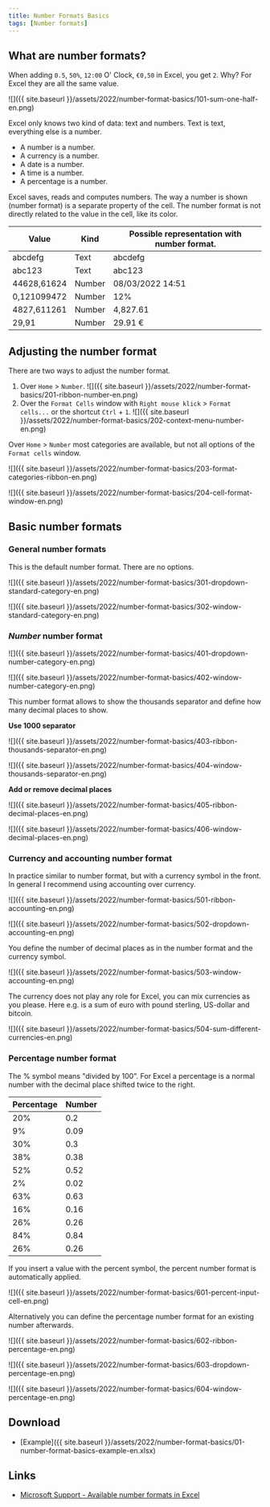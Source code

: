 ```yaml
---
title: Number Formats Basics
tags: [Number formats]
---
```


## What are number formats?

When adding `0.5`, `50%`, `12:00` O' Clock, `€0,50` in Excel, you get `2`.
Why?
For Excel they are all the same value. 

![]({{ site.baseurl }}/assets/2022/number-format-basics/101-sum-one-half-en.png)

Excel only knows two kind of data: text and numbers.
Text is text, everything else is a number.
- A number is a number.
- A currency is a number.
- A date is a number.
- A time is a number.
- A percentage is a number. 

Excel saves, reads and computes numbers.
The way a number is shown (number format) is a separate property of the cell.
The number format is not directly related to the value in the cell, like its color.

| Value | Kind | Possible representation with number format. |
| --- | --- | --- |
| abcdefg | Text | abcdefg |
| abc123 | Text | abc123 |
| 44628,61624 | Number | 08/03/2022 14:51 |
| 0,121099472 | Number | 12% |
| 4827,611261 | Number | 4,827.61 |
| 29,91 | Number | 29.91 € |

## Adjusting the number format

There are two ways to adjust the number format.
1. Over `Home` > `Number`.
![]({{ site.baseurl }}/assets/2022/number-format-basics/201-ribbon-number-en.png)
1. Over the `Format Cells` window with `Right mouse klick` > `Format cells...` or the shortcut `Ctrl` + `1`. 
![]({{ site.baseurl }}/assets/2022/number-format-basics/202-context-menu-number-en.png)

Over `Home` > `Number` most categories are available, but not all options of the `Format cells` window.  

![]({{ site.baseurl }}/assets/2022/number-format-basics/203-format-categories-ribbon-en.png)

![]({{ site.baseurl }}/assets/2022/number-format-basics/204-cell-format-window-en.png)

## Basic number formats

### General number formats

This is the default number format.
There are no options.

![]({{ site.baseurl }}/assets/2022/number-format-basics/301-dropdown-standard-category-en.png)

![]({{ site.baseurl }}/assets/2022/number-format-basics/302-window-standard-category-en.png)

### *Number* number format

![]({{ site.baseurl }}/assets/2022/number-format-basics/401-dropdown-number-category-en.png)

![]({{ site.baseurl }}/assets/2022/number-format-basics/402-window-number-category-en.png)

This number format allows to show the thousands separator and define how many decimal places to show.

**Use 1000 separator**

![]({{ site.baseurl }}/assets/2022/number-format-basics/403-ribbon-thousands-separator-en.png)

![]({{ site.baseurl }}/assets/2022/number-format-basics/404-window-thousands-separator-en.png)

**Add or remove decimal places**

![]({{ site.baseurl }}/assets/2022/number-format-basics/405-ribbon-decimal-places-en.png)

![]({{ site.baseurl }}/assets/2022/number-format-basics/406-window-decimal-places-en.png)

### Currency and accounting number format

In practice similar to number format, but with a currency symbol in the front.
In general I recommend using accounting over currency. 

![]({{ site.baseurl }}/assets/2022/number-format-basics/501-ribbon-accounting-en.png)

![]({{ site.baseurl }}/assets/2022/number-format-basics/502-dropdown-accounting-en.png)

You define the number of decimal places as in the number format and the currency symbol.

![]({{ site.baseurl }}/assets/2022/number-format-basics/503-window-accounting-en.png)

The currency does not play any role for Excel, you can mix currencies as you please.
Here e.g. is a sum of euro with pound sterling, US-dollar and bitcoin. 

![]({{ site.baseurl }}/assets/2022/number-format-basics/504-sum-different-currencies-en.png)

### Percentage number format

The % symbol means "divided by 100".
For Excel a percentage is a normal number with the decimal place shifted twice to the right.

| Percentage | Number |
| --- | --- |
| 20%	| 0.2 | 
| 9%	| 0.09 | 
| 30%	| 0.3 | 
| 38%	| 0.38 | 
| 52%	| 0.52 | 
| 2%	| 0.02 | 
| 63%	| 0.63 | 
| 16%	| 0.16 | 
| 26%	| 0.26 | 
| 84%	| 0.84 | 
| 26%	| 0.26 | 
 
If you insert a value with the percent symbol, the percent number format is automatically applied.

![]({{ site.baseurl }}/assets/2022/number-format-basics/601-percent-input-cell-en.png)

Alternatively you can define the percentage number format for an existing number afterwards.

![]({{ site.baseurl }}/assets/2022/number-format-basics/602-ribbon-percentage-en.png)

![]({{ site.baseurl }}/assets/2022/number-format-basics/603-dropdown-percentage-en.png)

![]({{ site.baseurl }}/assets/2022/number-format-basics/604-window-percentage-en.png)

## Download

- [Example]({{ site.baseurl }}/assets/2022/number-format-basics/01-number-format-basics-example-en.xlsx)

## Links

- [Microsoft Support - Available number formats in Excel](https://support.microsoft.com/en-us/office/available-number-formats-in-excel-0afe8f52-97db-41f1-b972-4b46e9f1e8d2)
